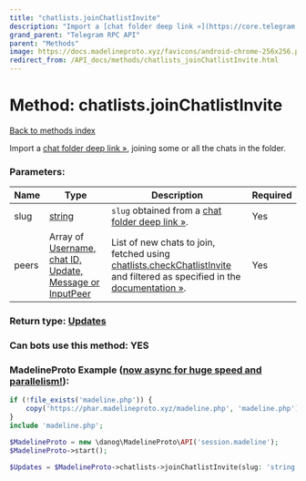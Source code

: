 ```yaml
---
title: "chatlists.joinChatlistInvite"
description: "Import a [chat folder deep link »](https://core.telegram.org/api/links#chat-folder-links), joining some or all the chats in the folder."
grand_parent: "Telegram RPC API"
parent: "Methods"
image: https://docs.madelineproto.xyz/favicons/android-chrome-256x256.png
redirect_from: /API_docs/methods/chatlists_joinChatlistInvite.html
---
```

# Method: chatlists.joinChatlistInvite
[Back to methods index](index.html)



Import a [chat folder deep link »](https://core.telegram.org/api/links#chat-folder-links), joining some or all the chats in the folder.

### Parameters:

| Name     |    Type       | Description | Required |
|----------|---------------|-------------|----------|
|slug|[string](/API_docs/types/string.html) | `slug` obtained from a [chat folder deep link »](https://core.telegram.org/api/links#chat-folder-links). | Yes|
|peers|Array of [Username, chat ID, Update, Message or InputPeer](/API_docs/types/InputPeer.html) | List of new chats to join, fetched using [chatlists.checkChatlistInvite](../methods/chatlists.checkChatlistInvite.html) and filtered as specified in the [documentation »](https://core.telegram.org/api/folders#shared-folders). | Yes|


### Return type: [Updates](/API_docs/types/Updates.html)

### Can bots use this method: **YES**


### MadelineProto Example ([now async for huge speed and parallelism!](https://docs.madelineproto.xyz/docs/ASYNC.html)):


```php
if (!file_exists('madeline.php')) {
    copy('https://phar.madelineproto.xyz/madeline.php', 'madeline.php');
}
include 'madeline.php';

$MadelineProto = new \danog\MadelineProto\API('session.madeline');
$MadelineProto->start();

$Updates = $MadelineProto->chatlists->joinChatlistInvite(slug: 'string', peers: [InputPeer, InputPeer], );
```

